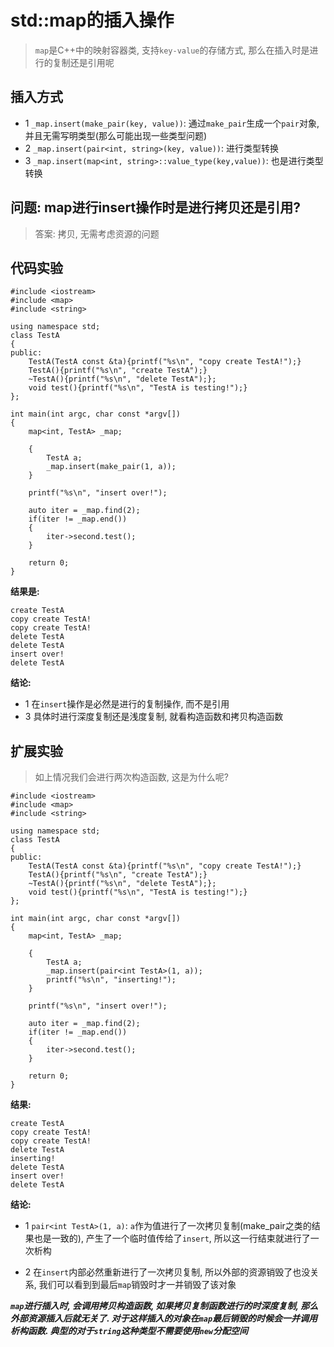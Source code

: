 # std::map的插入操作
> `map`是C++中的映射容器类, 支持`key-value`的存储方式, 那么在插入时是进行的复制还是引用呢

## 插入方式
* 1 `_map.insert(make_pair(key, value))`: 通过`make_pair`生成一个`pair`对象, 并且无需写明类型(那么可能出现一些类型问题)
* 2 `_map.insert(pair<int, string>(key, value))`: 进行类型转换
* 3 `_map.insert(map<int, string>::value_type(key,value))`: 也是进行类型转换

## 问题: map进行insert操作时是进行拷贝还是引用?
> 答案: 拷贝, 无需考虑资源的问题

## 代码实验

```
#include <iostream>
#include <map>
#include <string>

using namespace std;
class TestA
{
public:
	TestA(TestA const &ta){printf("%s\n", "copy create TestA!");}
	TestA(){printf("%s\n", "create TestA");}
	~TestA(){printf("%s\n", "delete TestA");};
	void test(){printf("%s\n", "TestA is testing!");}
};

int main(int argc, char const *argv[])
{
	map<int, TestA> _map;

	{
		TestA a;
		_map.insert(make_pair(1, a));
	}

	printf("%s\n", "insert over!");

	auto iter = _map.find(2);
	if(iter != _map.end())
	{
		iter->second.test();
	}

	return 0;
}
```
**结果是:**
```
create TestA
copy create TestA!
copy create TestA!
delete TestA
delete TestA
insert over!
delete TestA
``` 
**结论:**
* 1 在`insert`操作是必然是进行的复制操作, 而不是引用
* 3 具体时进行深度复制还是浅度复制, 就看构造函数和拷贝构造函数

## 扩展实验
> 如上情况我们会进行两次构造函数, 这是为什么呢?

```
#include <iostream>
#include <map>
#include <string>

using namespace std;
class TestA
{
public:
	TestA(TestA const &ta){printf("%s\n", "copy create TestA!");}
	TestA(){printf("%s\n", "create TestA");}
	~TestA(){printf("%s\n", "delete TestA");};
	void test(){printf("%s\n", "TestA is testing!");}
};

int main(int argc, char const *argv[])
{
	map<int, TestA> _map;

	{
		TestA a;
		_map.insert(pair<int TestA>(1, a));
		printf("%s\n", "inserting!");
	}

	printf("%s\n", "insert over!");

	auto iter = _map.find(2);
	if(iter != _map.end())
	{
		iter->second.test();
	}

	return 0;
}
```
**结果:**
```
create TestA
copy create TestA!
copy create TestA!
delete TestA
inserting!
delete TestA
insert over!
delete TestA
```
**结论:**
* 1 `pair<int TestA>(1, a)`: `a`作为值进行了一次拷贝复制(make_pair之类的结果也是一致的), 产生了一个临时值传给了`insert`, 所以这一行结束就进行了一次析构

* 2 在`insert`内部必然重新进行了一次拷贝复制, 所以外部的资源销毁了也没关系, 我们可以看到到最后`map`销毁时才一并销毁了该对象



***`map`进行插入时, 会调用拷贝构造函数, 如果拷贝复制函数进行的时深度复制, 那么外部资源插入后就无关了. 对于这样插入的对象在`map`最后销毁的时候会一并调用析构函数. 典型的对于`string`这种类型不需要使用`new`分配空间***